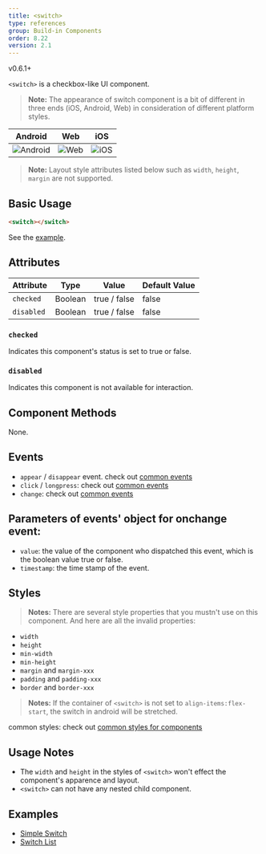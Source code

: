 ```yaml
---
title: <switch>
type: references
group: Build-in Components
order: 8.22
version: 2.1
---
```


<span class="weex-version">v0.6.1+</span>

`<switch>` is a checkbox-like UI component.

> **Note:** The appearance of switch component is a bit of different in three ends (iOS, Android, Web) in consideration of different platform styles.

| Android | Web | iOS |
| -------- | --- | --- |
| ![Android](https://img.alicdn.com/tfs/TB1xIEqnfDH8KJjy1XcXXcpdXXa-314-242.png) | ![Web](https://img.alicdn.com/tfs/TB1ugX2k5qAXuNjy1XdXXaYcVXa-308-276.png) | ![iOS](https://img.alicdn.com/tfs/TB1t3X2k5qAXuNjy1XdXXaYcVXa-318-270.png) |

> **Note:** Layout style attributes listed below such as `width`, `height`, `margin` are not supported.

## Basic Usage

```html
<switch></switch>
```

See the [example](http://dotwe.org/vue/00f4b68b3a86360df1f38728fd0b4a1f).

## Attributes

| Attribute     | Type   | Value                      | Default Value |
| ------------- | ------ | -------------------------- | ------------- |
| `checked`     | Boolean |   true / false            | false         |
| `disabled`    | Boolean |   true / false            | false         |

### `checked`

Indicates this component's status is set to true or false.

### `disabled`

Indicates this component is not available for interaction.

## Component Methods

None.

## Events

* `appear` / `disappear` event. check out [common events](/wiki/common-events.html)
* `click` / `longpress`: check out [common events](/wiki/common-events.html)
* `change`: check out [common events](/wiki/common-events.html)

## Parameters of events' object for onchange event:

* `value`: the value of the component who dispatched this event, which is the boolean value true or false.
* `timestamp`: the time stamp of the event.

## Styles

> **Notes:** There are several style properties that you mustn't use on this component. And here are all the invalid properties:

* `width`
* `height`
* `min-width`
* `min-height`
* `margin` and `margin-xxx`
* `padding` and `padding-xxx`
* `border` and `border-xxx`

> **Notes:** If the container of `<switch>` is not set to `align-items:flex-start`, the switch in android will be stretched.

common styles: check out [common styles for components](/wiki/common-styles.html)

## Usage Notes

- The `width` and `height` in the styles of `<switch>` won't effect the component's apparence and layout.
- `<switch>` can not have any nested child component.

## Examples

- [Simple Switch](http://dotwe.org/vue/00f4b68b3a86360df1f38728fd0b4a1f)
- [Switch List](http://dotwe.org/vue/9068f28ba80e871d89dabb9fccff5cc6)
